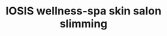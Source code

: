 ---
title: "IOSIS wellness-spa skin salon slimming"
url: /raipur/iosis-wellness-spa-skin-salon-slimming/
shop: beauty
---